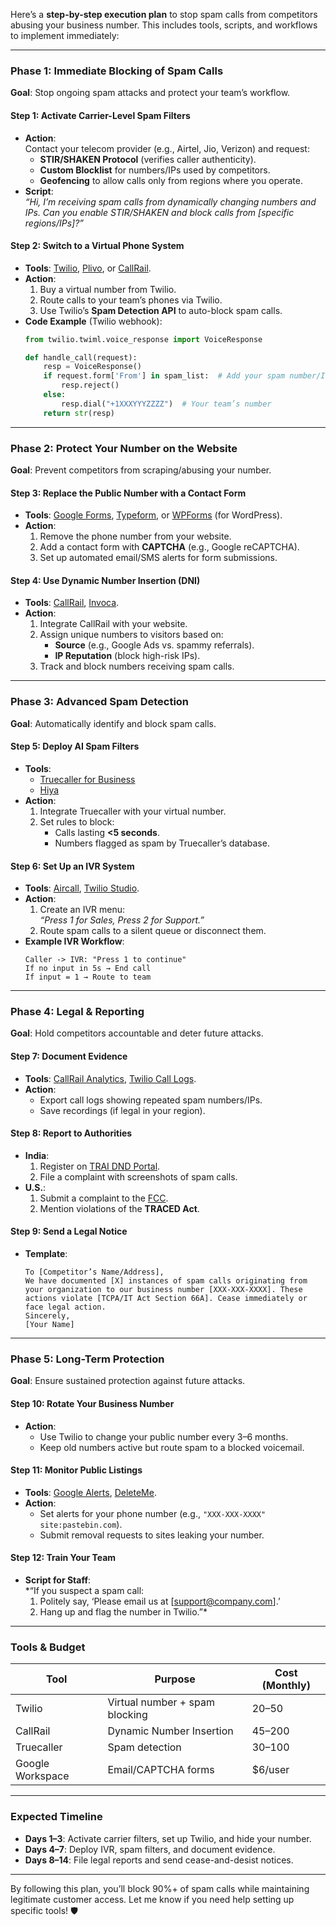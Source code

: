 Here’s a **step-by-step execution plan** to stop spam calls from competitors abusing your business number. This includes tools, scripts, and workflows to implement immediately:

---

### **Phase 1: Immediate Blocking of Spam Calls**
**Goal**: Stop ongoing spam attacks and protect your team’s workflow.

#### **Step 1: Activate Carrier-Level Spam Filters**
- **Action**:  
  Contact your telecom provider (e.g., Airtel, Jio, Verizon) and request:  
  - **STIR/SHAKEN Protocol** (verifies caller authenticity).  
  - **Custom Blocklist** for numbers/IPs used by competitors.  
  - **Geofencing** to allow calls only from regions where you operate.  
- **Script**:  
  *“Hi, I’m receiving spam calls from dynamically changing numbers and IPs. Can you enable STIR/SHAKEN and block calls from [specific regions/IPs]?”*  

#### **Step 2: Switch to a Virtual Phone System**
- **Tools**: [Twilio](https://www.twilio.com), [Plivo](https://www.plivo.com), or [CallRail](https://www.callrail.com).  
- **Action**:  
  1. Buy a virtual number from Twilio.  
  2. Route calls to your team’s phones via Twilio.  
  3. Use Twilio’s **Spam Detection API** to auto-block spam calls.  
- **Code Example** (Twilio webhook):  
  ```python
  from twilio.twiml.voice_response import VoiceResponse

  def handle_call(request):
      resp = VoiceResponse()
      if request.form['From'] in spam_list:  # Add your spam number/IP list
          resp.reject()
      else:
          resp.dial("+1XXXYYYZZZZ")  # Your team’s number
      return str(resp)
  ```

---

### **Phase 2: Protect Your Number on the Website**
**Goal**: Prevent competitors from scraping/abusing your number.

#### **Step 3: Replace the Public Number with a Contact Form**
- **Tools**: [Google Forms](https://forms.google.com), [Typeform](https://www.typeform.com), or [WPForms](https://wpforms.com) (for WordPress).  
- **Action**:  
  1. Remove the phone number from your website.  
  2. Add a contact form with **CAPTCHA** (e.g., Google reCAPTCHA).  
  3. Set up automated email/SMS alerts for form submissions.  

#### **Step 4: Use Dynamic Number Insertion (DNI)**  
- **Tools**: [CallRail](https://www.callrail.com), [Invoca](https://www.invoca.com).  
- **Action**:  
  1. Integrate CallRail with your website.  
  2. Assign unique numbers to visitors based on:  
     - **Source** (e.g., Google Ads vs. spammy referrals).  
     - **IP Reputation** (block high-risk IPs).  
  3. Track and block numbers receiving spam calls.  

---

### **Phase 3: Advanced Spam Detection**
**Goal**: Automatically identify and block spam calls.

#### **Step 5: Deploy AI Spam Filters**
- **Tools**:  
  - [Truecaller for Business](https://www.truecaller.com/business)  
  - [Hiya](https://www.hiya.com)  
- **Action**:  
  1. Integrate Truecaller with your virtual number.  
  2. Set rules to block:  
     - Calls lasting **<5 seconds**.  
     - Numbers flagged as spam by Truecaller’s database.  

#### **Step 6: Set Up an IVR System**
- **Tools**: [Aircall](https://aircall.io), [Twilio Studio](https://www.twilio.com/studio).  
- **Action**:  
  1. Create an IVR menu:  
     *“Press 1 for Sales, Press 2 for Support.”*  
  2. Route spam calls to a silent queue or disconnect them.  
- **Example IVR Workflow**:  
  ```plaintext
  Caller -> IVR: "Press 1 to continue"  
  If no input in 5s → End call  
  If input = 1 → Route to team  
  ```

---

### **Phase 4: Legal & Reporting**
**Goal**: Hold competitors accountable and deter future attacks.

#### **Step 7: Document Evidence**
- **Tools**: [CallRail Analytics](https://www.callrail.com/features/call-tracking/), [Twilio Call Logs](https://support.twilio.com/hc/en-us/articles/360035037934-How-to-Export-Call-Logs).  
- **Action**:  
  - Export call logs showing repeated spam numbers/IPs.  
  - Save recordings (if legal in your region).  

#### **Step 8: Report to Authorities**
- **India**:  
  1. Register on [TRAI DND Portal](https://www.dndcomplaints.in).  
  2. File a complaint with screenshots of spam calls.  
- **U.S.**:  
  1. Submit a complaint to the [FCC](https://consumercomplaints.fcc.gov).  
  2. Mention violations of the **TRACED Act**.  

#### **Step 9: Send a Legal Notice**
- **Template**:  
  ```plaintext
  To [Competitor’s Name/Address],  
  We have documented [X] instances of spam calls originating from your organization to our business number [XXX-XXX-XXXX]. These actions violate [TCPA/IT Act Section 66A]. Cease immediately or face legal action.  
  Sincerely,  
  [Your Name]  
  ```

---

### **Phase 5: Long-Term Protection**
**Goal**: Ensure sustained protection against future attacks.

#### **Step 10: Rotate Your Business Number**
- **Action**:  
  - Use Twilio to change your public number every 3–6 months.  
  - Keep old numbers active but route spam to a blocked voicemail.  

#### **Step 11: Monitor Public Listings**
- **Tools**: [Google Alerts](https://www.google.com/alerts), [DeleteMe](https://joindeleteme.com).  
- **Action**:  
  - Set alerts for your phone number (e.g., `"XXX-XXX-XXXX" site:pastebin.com`).  
  - Submit removal requests to sites leaking your number.  

#### **Step 12: Train Your Team**
- **Script for Staff**:  
  *“If you suspect a spam call:  
  1. Politely say, ‘Please email us at [support@company.com].’  
  2. Hang up and flag the number in Twilio.”*  

---

### **Tools & Budget**
| **Tool**         | **Purpose**                     | **Cost (Monthly)** |  
|-------------------|---------------------------------|--------------------|  
| Twilio            | Virtual number + spam blocking  | $20–$50            |  
| CallRail          | Dynamic Number Insertion        | $45–$200           |  
| Truecaller        | Spam detection                  | $30–$100           |  
| Google Workspace  | Email/CAPTCHA forms             | $6/user            |  

---

### **Expected Timeline**
- **Days 1–3**: Activate carrier filters, set up Twilio, and hide your number.  
- **Days 4–7**: Deploy IVR, spam filters, and document evidence.  
- **Days 8–14**: File legal reports and send cease-and-desist notices.  

---

By following this plan, you’ll block 90%+ of spam calls while maintaining legitimate customer access. Let me know if you need help setting up specific tools! 🛡️
